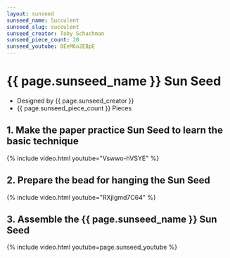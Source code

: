 ```yaml
---
layout: sunseed
sunseed_name: Succulent
sunseed_slug: succulent
sunseed_creator: Toby Schachman
sunseed_piece_count: 20
sunseed_youtube: 8EeM6o2EBpE
---
```


# {{ page.sunseed_name }} Sun Seed

- Designed by {{ page.sunseed_creator }}
- {{ page.sunseed_piece_count }} Pieces

## 1. Make the paper practice Sun Seed to learn the basic technique

{% include video.html youtube="Vswwo-hVSYE" %}

## 2. Prepare the bead for hanging the Sun Seed

{% include video.html youtube="RXjIgmd7C64" %}

## 3. Assemble the {{ page.sunseed_name }} Sun Seed

{% include video.html youtube=page.sunseed_youtube %}
